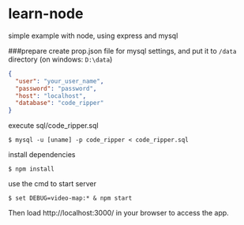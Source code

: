 # learn-node
simple example with node, using express and mysql

###prepare
create prop.json file for mysql settings, and put it to `/data` directory (on windows: `D:\data`)
```json
{
  "user": "your_user_name",
  "password": "password",
  "host": "localhost",
  "database": "code_ripper"
}
```
execute sql/code_ripper.sql
```shell
$ mysql -u [uname] -p code_ripper < code_ripper.sql
```
install dependencies
```shell
$ npm install
```
use the cmd to start server
```shell
$ set DEBUG=video-map:* & npm start
```
Then load http://localhost:3000/ in your browser to access the app.
